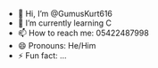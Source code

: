 - 👋 Hi, I’m @GumusKurt616
- 🌱 I’m currently learning C
- 📫 How to reach me: 05422487998
- 😄 Pronouns: He/Him
- ⚡ Fun fact: ...

<!---
GumusKurt616/GumusKurt616 is a ✨ special ✨ repository because its `README.md` (this file) appears on your GitHub profile.
You can click the Preview link to take a look at your changes.
--->
